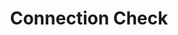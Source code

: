 ---
# -------------------------- #
#        CONTENT TYPE        #
# -------------------------- #

# content-type: "api-structure"
# key: "connection-check-object"


# -------------------------- #
#        OBJECT INFO         #
# -------------------------- #

title: "Connection Check"
description: "{{ api.data-structures.connection-checks.description | flatify }}"


# -------------------------- #
#      OBJECT ATTRIBUTES     #
# -------------------------- #

object-attributes:
  - name: "error"
    type: "boolean"
    description: "Indicates if the last connection check resulted in an error."
    value: |
      false

  - name: "started_at"
    type: "timestamp"
    description: "The time the last check started."
    value: |
      "2018-02-06T16:15:19Z"

  - name: "completed_at"
    type: "timestamp"
    description: "The time the last check completed."
    value: |
      "2018-02-06T16:16:21Z"

examples:
---
